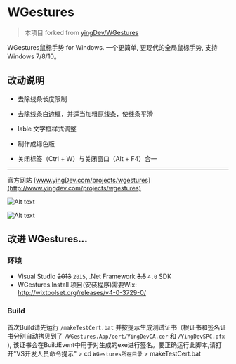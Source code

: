 # WGestures

> 本项目 forked from [yingDev/WGestures](https://github.com/yingDev/WGestures)

WGestures鼠标手势 for Windows.
一个更简单, 更现代的全局鼠标手势, 支持Windows 7/8/10。



## 改动说明

- 去除线条长度限制

- 去除线条白边框，并适当加粗原线条，使线条平滑

- lable 文字框样式调整

- 制作成绿色版

- 关闭标签（Ctrl + W）与关闭窗口（Alt + F4）合一

  

---

官方网站 [www.yingDev.com/projects/wgestures](http://www.yingdev.com/projects/wgestures) 

![Alt text](http://ww1.sinaimg.cn/mw690/8cc88963gw1ekaujcoaf5g20a006yq7f.gif) 

![Alt text](http://ww3.sinaimg.cn/large/8cc88963gw1epn68m6qfsg20a006yacc.gif) 



## 改进 WGestures...

### 环境

* Visual Studio ~~2013~~ `2015`, .Net Framework ~~3.5~~ `4.0` SDK
* WGestures.Install 项目(安装程序)需要Wix: http://wixtoolset.org/releases/v4-0-3729-0/

### Build

首次Build请先运行 `/makeTestCert.bat` 并按提示生成测试证书（根证书和签名证书分别自动拷贝到了  `/WGestures.App/cert/YingDevCA.cer` 和 `/YingDevSPC.pfx` ), 该证书会在BuildEvent中用于对生成的exe进行签名。要正确运行此脚本,请打开"VS开发人员命令提示" > cd `WGestures所在目录` > makeTestCert.bat
